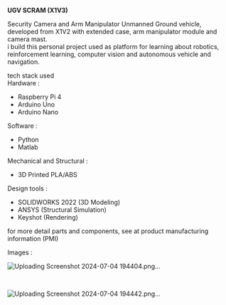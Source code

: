 **UGV SCRAM (X1V3)** <br>

Security Camera and Arm Manipulator Unmanned Ground vehicle, developed from X1V2 with extended case, arm manipulator module and camera mast. <br>
i build this personal project used as platform for learning about robotics, reinforcement learning, computer vision and autonomous vehicle and navigation.<br>

tech stack used <br>
Hardware :
- Raspberry Pi 4 <br>
- Arduino Uno <br>
- Arduino Nano <br>

Software :
- Python <br>
- Matlab <br>

Mechanical and Structural : <br>
- 3D Printed PLA/ABS <br>

Design tools :
- SOLIDWORKS 2022 (3D Modeling)
- ANSYS (Structural Simulation)
- Keyshot (Rendering)

for more detail parts and components, see at product manufacturing information (PMI)

Images : <br>

![Uploading Screenshot 2024-07-04 194404.png…]()

<br>

![Uploading Screenshot 2024-07-04 194442.png…]()
